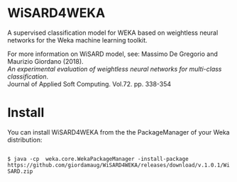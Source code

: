 # WiSARD4WEKA
A supervised classification model for WEKA based on weightless neural networks
for the Weka machine learning toolkit.

For more information on WiSARD model, see:
Massimo De Gregorio and Maurizio Giordano (2018).<br> 
<i>An experimental evaluation of weightless neural networks for 
multi-class classification</i>.<br> 
Journal of Applied Soft Computing. Vol.72. pp. 338-354<br>

# Install

You can install WiSARD4WEKA from the the PackageManager of your Weka distribution:

<code>
$ java -cp <your-path-to-weka.jar> weka.core.WekaPackageManager -install-package https://github.com/giordamaug/WiSARD4WEKA/releases/download/v.1.0.1/WiSARD.zip
</code>
